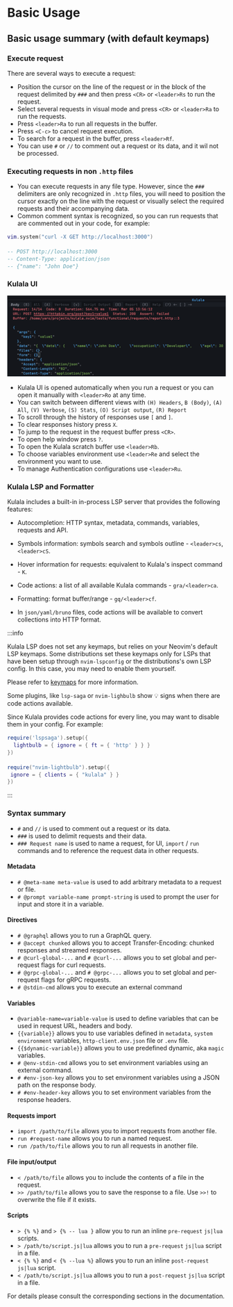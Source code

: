 # Basic Usage

## Basic usage summary (with default keymaps)

### Execute request

There are several ways to execute a request:

- Position the cursor on the line of the request or in the block of the request delimited by `###` and then press `<CR>` or `<leader>Rs` to run the request.
- Select several requests in visual mode and press `<CR>` or `<leader>Ra` to run the requests.
- Press `<leader>Ra` to run all requests in the buffer.
- Press `<C-c>` to cancel request execution.
- To search for a request in the buffer, press `<leader>Rf`.
- You can use `#` or `//` to comment out a request or its data, and it wil not be processed.

### Executing requests in non `.http` files

- You can execute requests in any file type. However, since the `###` delimiters are only recognized in `.http` files, you will need to position the cursor exactly on the line with the request or visually select the required requests and their accompanying data.
- Common comment syntax is recognized, so you can run requests that are commented out in your code, for example:

```lua
vim.system("curl -X GET http://localhost:3000")

-- POST http://localhost:3000
-- Content-Type: application/json
-- {"name": "John Doe"}

```

### Kulala UI

![Kulala UI](./../../static/img/kulala_ui.png)

- Kulala UI is opened automatically when you run a request or you can open it manually with `<leader>Ro` at any time.
- You can switch between different views with `(H) Headers`, `B (Body)`, `(A) All`, `(V) Verbose`, `(S) Stats`, `(O) Script output`, `(R) Report`
- To scroll through the history of responses use `[` and `]`.
- To clear responses history press `X`.
- To jump to the request in the request buffer press `<CR>`.
- To open help window press `?`.
- To open the Kulala scratch buffer use `<leader>Rb`.
- To choose variables environment use `<leader>Re` and select the environment you want to use.
- To manage Authentication configurations use `<leader>Ru`.

### Kulala LSP and Formatter

Kulala includes a built-in in-process LSP server that provides the following features:

- Autocompletion: HTTP syntax, metadata, commands, variables, requests and API.
- Symbols information: symbols search and symbols outline - `<leader>cs`, `<leader>cS`.
- Hover information for requests: equivalent to Kulala's inspect command - `K`.
- Code actions: a list of all available Kulala commands - `gra/<leader>ca`.
- Formatting: format buffer/range - `gq/<leader>cf`.

- In `json/yaml/bruno` files, code actions will be available to convert collections into HTTP format.

:::info

Kulala LSP does not set any keymaps, but relies on your Neovim's default LSP keymaps. Some distributions set these keymaps only for LSPs that have been
setup through `nvim-lspconfig` or the distributions's own LSP config. In this case, you may need to enable them yourself. 

Please refer to [keymaps](../getting-started/keymaps.md) for more information.

Some plugins, like `lsp-saga` or `nvim-lighbulb` show :bulb: signs when there are code actions available.

Since Kulala provides code actions for every line, you may want to disable them in your config.
For example:

```lua
require('lspsaga').setup({
  lightbulb = { ignore = { ft = { 'http' } } }
})

require("nvim-lightbulb").setup({
 ignore = { clients = { "kulala" } }
})
```

:::

### Syntax summary

- `#` and `//` is used to comment out a request or its data.
- `###` is used to delimit requests and their data.
- `### Request name` is used to name a request, for UI, `import` / `run` commands and to reference the request data in other requests.

#### Metadata

- `# @meta-name meta-value` is used to add arbitrary metadata to a request or file.
- `# @prompt variable-name prompt-string` is used to prompt the user for input and store it in a variable.

#### Directives

- `# @graphql` allows you to run a GraphQL query.
- `# @accept chunked` allows you to accept Transfer-Encoding: chunked responses and streamed responses.
- `# @curl-global-...` and `# @curl-...` allows you to set global and per-request flags for curl requests.
- `# @grpc-global-...` and `# @grpc-...` allows you to set global and per-request flags for gRPC requests.
- `# @stdin-cmd` allows you to execute an external command

#### Variables

- `@variable-name=variable-value` is used to define variables that can be used in request URL, headers and body.
- `{{variable}}` allows you to use variables defined in `metadata`, `system environment` variables, `http-client.env.json` file or `.env` file.
- `{{$dynamic-variable}}` allows you to use predefined dynamic, aka `magic` variables.
- `# @env-stdin-cmd` allows you to set environment variables using an external command.
- `# #env-json-key` allows you to set environment variables using a JSON path on the response body.
- `# #env-header-key` allows you to set environment variables from the response headers.

#### Requests import

- `import /path/to/file` allows you to import requests from another file.
- `run #request-name` allows you to run a named request.
- `run /path/to/file` allows you to run all requests in another file.

#### File input/output

- `< /path/to/file` allows you to include the contents of a file in the request.
- `>> /path/to/file` allows you to save the response to a file. Use `>>!` to overwrite the file if it exists.

#### Scripts

- `> {% %}` and `> {% -- lua }` allow you to run an inline `pre-request` `js|lua` scripts.
- `> /path/to/script.js|lua` allows you to run a `pre-request` `js|lua` script in a file.
- `< {% %}` and `< {% --lua %}` allows you to run an inline `post-request` `js|lua` script.
- `< /path/to/script.js|lua` allows you to run a `post-request` `js|lua` script in a file.

For details please consult the corresponding sections in the documentation.
